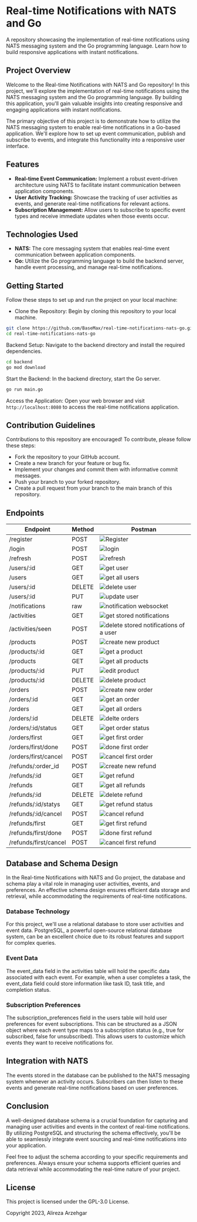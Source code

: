 # Real-time Notifications with NATS and Go

A repository showcasing the implementation of real-time notifications using NATS messaging system and the Go programming language. Learn how to build responsive applications with instant notifications.

## Project Overview

Welcome to the Real-time Notifications with NATS and Go repository! In this project, we'll explore the implementation of real-time notifications using the NATS messaging system and the Go programming language. By building this application, you'll gain valuable insights into creating responsive and engaging applications with instant notifications.

The primary objective of this project is to demonstrate how to utilize the NATS messaging system to enable real-time notifications in a Go-based application. We'll explore how to set up event communication, publish and subscribe to events, and integrate this functionality into a responsive user interface.

## Features

- **Real-time Event Communication:** Implement a robust event-driven architecture using NATS to facilitate instant communication between application components.
- **User Activity Tracking:** Showcase the tracking of user activities as events, and generate real-time notifications for relevant actions.
- **Subscription Management:** Allow users to subscribe to specific event types and receive immediate updates when those events occur.

## Technologies Used

- **NATS:** The core messaging system that enables real-time event communication between application components.
- **Go:** Utilize the Go programming language to build the backend server, handle event processing, and manage real-time notifications.

## Getting Started

Follow these steps to set up and run the project on your local machine:

- Clone the Repository: Begin by cloning this repository to your local machine.

```bash
git clone https://github.com/BaseMax/real-time-notifications-nats-go.git
cd real-time-notifications-nats-go
```

Backend Setup: Navigate to the backend directory and install the required dependencies.

```bash
cd backend
go mod download
```

Start the Backend: In the backend directory, start the Go server.

```bash
go run main.go
```

Access the Application: Open your web browser and visit `http://localhost:8080` to access the real-time notifications application.

## Contribution Guidelines

Contributions to this repository are encouraged! To contribute, please follow these steps:

- Fork the repository to your GitHub account.
- Create a new branch for your feature or bug fix.
- Implement your changes and commit them with informative commit messages.
- Push your branch to your forked repository.
- Create a pull request from your branch to the main branch of this repository.

## Endpoints

| Endpoint | Method | Postman |
| --- | ---- | ---- |
| /register | POST | ![Register](./screenshots/register.png) |
| /login | POST | ![login](./screenshots/login.png) |
| /refresh | POST | ![refresh](./screenshots/refresh.png) |
| /users/:id | GET | ![get user](./screenshots/get_user.png) |
| /users | GET | ![get all users](./screenshots/get_all_users.png) |
| /users/:id | DELETE | ![delete user](./screenshots/delete_user.png) |
| /users/:id | PUT | ![update user](./screenshots/update_user.png) |
| /notifications | raw | ![notification websocket](./screenshots/websocket_notifications.png) |
| /activities | GET | ![get stored notifications](./screenshots/get_all_activities.png) |
| /activities/seen | POST | ![delete stored notifications of a user](./screenshots/seen_notifications.png) |
| /products | POST | ![create new product](./screenshots/add_product.png) |
| /products/:id | GET | ![get a product](./screenshots/get_a_product.png) |
| /products | GET | ![get all products](./screenshots/get_all_products.png) |
| /products/:id | PUT | ![edit product](./screenshots/update_product.png) |
| /products/:id | DELETE | ![delete product](./screenshots/delete_product.png) |
| /orders | POST | ![create new order](./screenshots/add_order.png) |
| /orders/:id | GET | ![get an order](./screenshots/get_order.png) |
| /orders | GET | ![get all orders](./screenshots/get_all_orders.png) |
| /orders/:id | DELETE | ![delte orders](./screenshots/delete_order.png) |
| /orders/:id/status | GET | ![get order status](./screenshots/get_order_status.png) |
| /orders/first | GET | ![get first order](./screenshots/browse_first_order.png) |
| /orders/first/done | POST | ![done first order](./screenshots/complete_first_order.png) |
| /orders/first/cancel | POST | ![cancel first order](./screenshots/cancel_first_order.png) |
| /refunds/:order_id | POST | ![create new refund](./screenshots/add_refund.png) |
| /refunds/:id | GET | ![get refund](./screenshots/get_refund.png) |
| /refunds | GET | ![get all refunds](./screenshots/get_all_refunds.png) |
| /refunds/:id | DELETE | ![delete refund](./screenshots/delete_refund.png) |
| /refunds/:id/statys | GET | ![get refund status](./screenshots/get_refund_status.png) |
| /refunds/:id/cancel | POST | ![cancel refund](./screenshots/cancel_refund.png) |
| /refunds/first | GET | ![get first refund](./screenshots/browse_first_refund.png) |
| /refunds/first/done | POST | ![done first refund](./screenshots/doen_first_refund.png) |
| /refunds/first/cancel | POST | ![cancel first refund](./screenshots/cancel_first_refund.png) |


## Database and Schema Design

In the Real-time Notifications with NATS and Go project, the database and schema play a vital role in managing user activities, events, and preferences. An effective schema design ensures efficient data storage and retrieval, while accommodating the requirements of real-time notifications.

### Database Technology

For this project, we'll use a relational database to store user activities and event data. PostgreSQL, a powerful open-source relational database system, can be an excellent choice due to its robust features and support for complex queries.

### Event Data

The event_data field in the activities table will hold the specific data associated with each event. For example, when a user completes a task, the event_data field could store information like task ID, task title, and completion status.

### Subscription Preferences

The subscription_preferences field in the users table will hold user preferences for event subscriptions. This can be structured as a JSON object where each event type maps to a subscription status (e.g., true for subscribed, false for unsubscribed). This allows users to customize which events they want to receive notifications for.

## Integration with NATS

The events stored in the database can be published to the NATS messaging system whenever an activity occurs. Subscribers can then listen to these events and generate real-time notifications based on user preferences.

## Conclusion

A well-designed database schema is a crucial foundation for capturing and managing user activities and events in the context of real-time notifications. By utilizing PostgreSQL and structuring the schema effectively, you'll be able to seamlessly integrate event sourcing and real-time notifications into your application.

Feel free to adjust the schema according to your specific requirements and preferences. Always ensure your schema supports efficient queries and data retrieval while accommodating the real-time nature of your project.

## License

This project is licensed under the GPL-3.0 License.

Copyright 2023, Alireza Arzehgar
